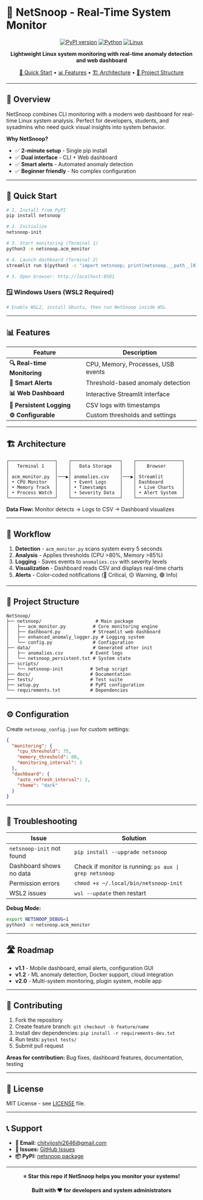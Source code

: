 # 🚀 NetSnoop - Real-Time System Monitor

<div align="center">

[![PyPI version](https://img.shields.io/pypi/v/netsnoop?style=for-the-badge&logo=pypi)](https://pypi.org/project/netsnoop/)
[![Python](https://img.shields.io/badge/Python-3.7%2B-blue?style=for-the-badge&logo=python)](https://python.org)
[![Linux](https://img.shields.io/badge/Platform-Linux-orange?style=for-the-badge&logo=linux)](https://linux.org)

**Lightweight Linux system monitoring with real-time anomaly detection and web dashboard**

[🚀 Quick Start](#-quick-start) • [📊 Features](#-features) • [🏗️ Architecture](#️-architecture) • [📁 Project Structure](#-project-structure)

</div>

---

## 🎯 Overview

NetSnoop combines CLI monitoring with a modern web dashboard for real-time Linux system analysis. Perfect for developers, students, and sysadmins who need quick visual insights into system behavior.

**Why NetSnoop?**
- ✅ **2-minute setup** - Single pip install
- ✅ **Dual interface** - CLI + Web dashboard  
- ✅ **Smart alerts** - Automated anomaly detection
- ✅ **Beginner friendly** - No complex configuration

---

## 🚀 Quick Start

```bash
# 1. Install from PyPI
pip install netsnoop

# 2. Initialize
netsnoop-init

# 3. Start monitoring (Terminal 1)
python3 -m netsnoop.acm_monitor

# 4. Launch dashboard (Terminal 2)
streamlit run $(python3 -c "import netsnoop; print(netsnoop.__path__[0] + '/dashboard.py')")

# 5. Open browser: http://localhost:8501
```

### 🪟 Windows Users (WSL2 Required)
```bash
# Enable WSL2, install Ubuntu, then run NetSnoop inside WSL
```

---

## 📊 Features

| Feature | Description |
|---------|-------------|
| **🔍 Real-time Monitoring** | CPU, Memory, Processes, USB events |
| **🚨 Smart Alerts** | Threshold-based anomaly detection |
| **📊 Web Dashboard** | Interactive Streamlit interface |
| **📝 Persistent Logging** | CSV logs with timestamps |
| **⚙️ Configurable** | Custom thresholds and settings |

---

## 🏗️ Architecture

```
┌─────────────────┐    ┌──────────────────┐    ┌─────────────────┐
│   Terminal 1    │    │   Data Storage   │    │    Browser      │
│                 │    │                  │    │                 │
│ acm_monitor.py  │───▶│ anomalies.csv    │───▶│ Streamlit       │
│ • CPU Monitor   │    │ • Event Logs     │    │ Dashboard       │
│ • Memory Track  │    │ • Timestamps     │    │ • Live Charts   │
│ • Process Watch │    │ • Severity Data  │    │ • Alert System  │
└─────────────────┘    └──────────────────┘    └─────────────────┘
```

**Data Flow:** Monitor detects → Logs to CSV → Dashboard visualizes

---

## 🔄 Workflow

1. **Detection** - `acm_monitor.py` scans system every 5 seconds
2. **Analysis** - Applies thresholds (CPU >80%, Memory >85%)
3. **Logging** - Saves events to `anomalies.csv` with severity levels
4. **Visualization** - Dashboard reads CSV and displays real-time charts
5. **Alerts** - Color-coded notifications (🔴 Critical, 🟡 Warning, 🟢 Info)

---

## 📁 Project Structure

```
NetSnoop/
├── netsnoop/                    # Main package
│   ├── acm_monitor.py          # Core monitoring engine
│   ├── dashboard.py            # Streamlit web dashboard  
│   ├── enhanced_anomaly_logger.py # Logging system
│   └── config.py               # Configuration
├── data/                       # Generated after init
│   ├── anomalies.csv          # Event logs
│   └── netsnoop_persistent.txt # System state
├── scripts/
│   └── netsnoop-init          # Setup script
├── docs/                      # Documentation
├── tests/                     # Test suite
├── setup.py                   # PyPI configuration
└── requirements.txt           # Dependencies
```

---

## ⚙️ Configuration

Create `netsnoop_config.json` for custom settings:

```json
{
  "monitoring": {
    "cpu_threshold": 75,
    "memory_threshold": 80,
    "monitoring_interval": 3
  },
  "dashboard": {
    "auto_refresh_interval": 2,
    "theme": "dark"
  }
}
```

---

## 🐛 Troubleshooting

| Issue | Solution |
|-------|----------|
| `netsnoop-init` not found | `pip install --upgrade netsnoop` |
| Dashboard shows no data | Check if monitor is running: `ps aux \| grep netsnoop` |
| Permission errors | `chmod +x ~/.local/bin/netsnoop-init` |
| WSL2 issues | `wsl --update` then restart |

**Debug Mode:**
```bash
export NETSNOOP_DEBUG=1
python3 -m netsnoop.acm_monitor
```

---

## 🛣️ Roadmap

- **v1.1** - Mobile dashboard, email alerts, configuration GUI
- **v1.2** - ML anomaly detection, Docker support, cloud integration  
- **v2.0** - Multi-system monitoring, plugin system, mobile app

---

## 🤝 Contributing

1. Fork the repository
2. Create feature branch: `git checkout -b feature/name`
3. Install dev dependencies: `pip install -r requirements-dev.txt`
4. Run tests: `pytest tests/`
5. Submit pull request

**Areas for contribution:** Bug fixes, dashboard features, documentation, testing

---

## 📄 License

MIT License - see [LICENSE](LICENSE) file.

---

## 📞 Support

- **📧 Email:** [chitvijoshi2646@gmail.com](mailto:chitvijoshi2646@gmail.com)
- **🐛 Issues:** [GitHub Issues](https://github.com/ChitviJoshi/NetSnoop/issues)
- **📦 PyPI:** [netsnoop package](https://pypi.org/project/netsnoop/)

---

<div align="center">

**⭐ Star this repo if NetSnoop helps you monitor your systems!**

**Built with ❤️ for developers and system administrators**

</div>
